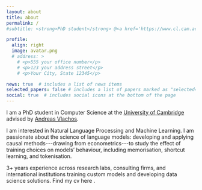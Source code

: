```yaml
---
layout: about
title: about
permalink: /
#subtitle: <strong>PhD student</strong> @<a href='https://www.cl.cam.ac.uk/research/nl/'>University of Cambridge</a>. <strong>Previously:</strong> <a href='https://www.amazon.science/'>AWS AI Labs</a> / <a href='https://www.bain.com/it/'>Bain & Co.</a> / <a href='https://www.bidsa.unibocconi.eu/wps/wcm/connect/Site/Bidsa/Home'>BIDSA</a> / <a href='https://www.ecb.europa.eu/home/html/index.en.html'>ECB</a>.

profile:
  align: right
  image: avatar.png
  # address: >
    # <p>555 your office number</p>
    # <p>123 your address street</p>
    # <p>Your City, State 12345</p>

news: true  # includes a list of news items
selected_papers: false # includes a list of papers marked as "selected={true}"
social: true  # includes social icons at the bottom of the page
---
```


I am a PhD student in Computer Science at the [University of Cambridge](https://www.cst.cam.ac.uk/) advised by [Andreas Vlachos](https://andreasvlachos.github.io/). 

I am interested in Natural Language Processing and Machine Learning. I am passionate about the science of language models: developing and applying causal methods---drawing from econometrics---to study the effect of training choices on models’ behaviour, including memorisation, shortcut learning, and tokenisation. 

3+ years experience across research labs, consulting firms, and international institutions training custom models and developing data science solutions.
Find my cv here <a href="assets/pdf/cv.pdf"><i class="fas fa-file-pdf"></i></a>.

<!-- Currently, I focus on active learning, data valuation, and memorisation estimation. -->

<!-- Find my cv here <a href="assets/pdf/cv.pdf" target="_blank" rel="noopener noreferrer" class="float-right"><i class="fas fa-file-pdf"></i></a> -->

<!-- Reach me at <a href='mailto:pl487@cam.ac.uk'>pl487@cam.ac.uk</a>. -->

<!-- <p style="text-align: right;">
Reach me at <a href='mailto:pl487@cam.ac.uk'>pl487@cam.ac.uk</a>.
</p> -->

<!-- I am a PhD student in Computer Science at the [University of Cambridge](https://www.cst.cam.ac.uk/) and I am part of the [Natural Language and Information Processing Research Group](https://www.cl.cam.ac.uk/research/nl/) where I am working with Prof [Andreas Vlachos](https://andreasvlachos.github.io/). 
Broadly, I am interested in Natural Language Processing and Machine Learning. I am passionate about the science of language models: developing methods—also drawing from econometrics—to study the effect of training data on models’ behaviour. Currently, I focus on active learning, data valuation, and memorisation estimation. -->
